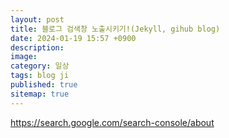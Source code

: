 ```yaml
---
layout: post
title: 블로그 검색창 노출시키기!(Jekyll, gihub blog)
date: 2024-01-19 15:57 +0900
description:
image:
category: 일상
tags: blog ji
published: true
sitemap: true
---
```


https://search.google.com/search-console/about
